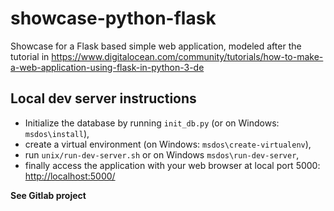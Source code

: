 # showcase-python-flask

Showcase for a Flask based simple web application, modeled after the tutorial in
https://www.digitalocean.com/community/tutorials/how-to-make-a-web-application-using-flask-in-python-3-de

## Local dev server instructions

* Initialize the database by running `init_db.py` (or on Windows: `msdos\install`),
* create a virtual environment (on Windows: `msdos\create-virtualenv`),
* run `unix/run-dev-server.sh` or on Windows `msdos\run-dev-server`,
* finally access the application with your web browser at local port 5000:
<http://localhost:5000/>

**See Gitlab project**
